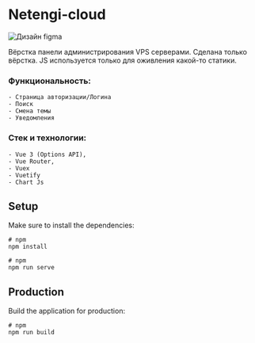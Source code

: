 # Netengi-cloud
![Дизайн figma](https://www.figma.com/file/D85DrqCFlbW6kRe6iBvyhs/Netengi-Cloud-Panel-Design--Dashboard?type=design&node-id=0%3A1&mode=design&t=b4jtBlbN2BL7pPGS-1)

Вёрстка панели администрирования VPS серверами. Сделана только вёрстка. JS используется только для оживления какой-то статики.

### Функциональность:
```
- Страница авторизации/Логина
- Поиск
- Смена темы
- Уведомления

```

### Стек и технологии:
```
- Vue 3 (Options API),
- Vue Router,
- Vuex
- Vuetify
- Chart Js

```


## Setup

Make sure to install the dependencies:

```
# npm
npm install
```
```
# npm
npm run serve
```

## Production

Build the application for production:

```
# npm
npm run build
```

